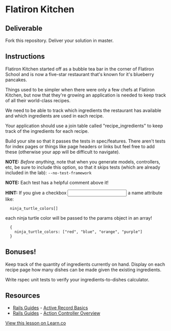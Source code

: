 # Flatiron Kitchen

## Deliverable

Fork this repository. Deliver your solution in master.

## Instructions

Flatiron Kitchen started off as a bubble tea bar in the corner of
Flatiron School and is now a five-star restaurant that's known for it's
blueberry pancakes.

Things used to be simpler when there were only a few chefs at Flatiron Kitchen,
but now that they're growing an application is needed to keep track of all
their world-class recipes.

We need to be able to track which ingredients the restaurant has
available and which ingredients are used in each recipe.

Your application should use a join table called "recipe_ingredients" to keep
track of the ingredients for each recipe.

Build your site so that it passes the tests in spec/features. There
aren't tests for index pages or things like page headers or links but
feel free to add these (otherwise your app will be difficult to
navigate).

**NOTE:** <em>Before anything</em>, note that when you generate models, controllers, etc, be sure to include this option, so that it skips tests (which are already included in the lab): `--no-test-framework`

**NOTE:** Each test has a helpful comment above it!

**HINT:** If you give a checkbox <input> a name attribute like:

```
  ninja_turtle_colors[]
```

each ninja turtle color will be passed to the params object in
an array!

```
  {
    ninja_turtle_colors: ["red", "blue", "orange", "purple"]
  }
```

## Bonuses!

Keep track of the quantity of ingredients currently on hand. Display on each
recipe page how many dishes can be made given the existing ingredients.

Write rspec unit tests to verify your ingredients-to-dishes calculator.

## Resources
* [Rails Guides](http://guides.rubyonrails.org/) - [Active Record Basics](http://guides.rubyonrails.org/association_basics.html)
* [Rails Guides](http://guides.rubyonrails.org/) - [Action Controller Overview](http://guides.rubyonrails.org/action_controller_overview.html)

<a href='https://learn.co/lessons/flatiron-kitchen' data-visibility='hidden'>View this lesson on Learn.co</a>
